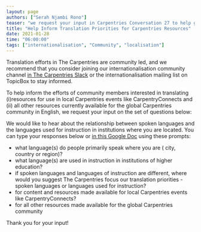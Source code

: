 ```yaml
---
layout: page
authors: ["Serah Njambi Rono"]
teaser: "we request your input in Carpentries Conversation 27 to help guide resource translation priorities and efforts by our community"
title: "Help Inform Translation Priorities for Carpentries Resources"
date: 2021-01-28
time: "06:00:00"
tags: ["internationalisation", "Community", "localisation"]
---
```


Translation efforts in The Carpentries are community led, and we recommend that you consider joining our internationalisation community channel [in The Carpentries Slack](https://swc-slack-invite.herokuapp.com/) or the internationalisation mailing list on TopicBox to stay informed.

To help inform the efforts of community members interested in translating (i)resources for use in local Carpentries events like CarpentryConnects and (ii) all other resources currently available for the global Carpentries community in English, we request your input on the set of questions below:

We would like to hear about the relationship between spoken languages and the languages used for instruction in institutions where you are located. You can type your responses below or [in this Google Doc](https://docs.google.com/document/d/1HDoy3cKqC94jIK7LgtKLLUMQ5wzMXivWO4Zo8g7iHXk/edit?usp=sharing) using these prompts: 
- what language(s) do people primarily speak where you are ( city, country or region)? 
- what language(s) are used in instruction in institutions of higher education? 
- if spoken languages and languages of instruction are different, where would you suggest The Carpentries focus our translation priorities - spoken languages or languages used for instruction?
 - for content and resources made available for local Carpentries events like CarpentryConnects?
 - for all other resources made available for the global Carpentries community

Thank you for your input!

